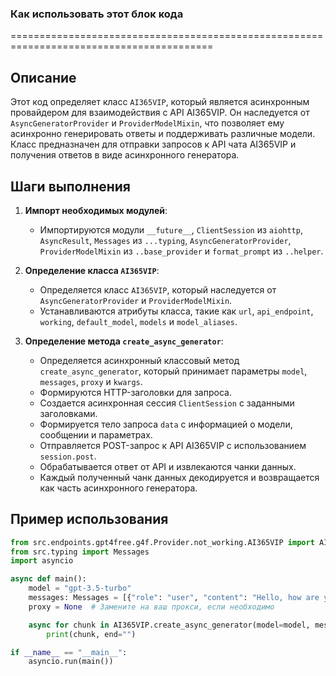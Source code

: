 ### Как использовать этот блок кода
=========================================================================================

Описание
-------------------------
Этот код определяет класс `AI365VIP`, который является асинхронным провайдером для взаимодействия с API AI365VIP. Он наследуется от `AsyncGeneratorProvider` и `ProviderModelMixin`, что позволяет ему асинхронно генерировать ответы и поддерживать различные модели. Класс предназначен для отправки запросов к API чата AI365VIP и получения ответов в виде асинхронного генератора.

Шаги выполнения
-------------------------
1. **Импорт необходимых модулей**:
   - Импортируются модули `__future__`, `ClientSession` из `aiohttp`, `AsyncResult`, `Messages` из `...typing`, `AsyncGeneratorProvider`, `ProviderModelMixin` из `..base_provider` и `format_prompt` из `..helper`.

2. **Определение класса `AI365VIP`**:
   - Определяется класс `AI365VIP`, который наследуется от `AsyncGeneratorProvider` и `ProviderModelMixin`.
   - Устанавливаются атрибуты класса, такие как `url`, `api_endpoint`, `working`, `default_model`, `models` и `model_aliases`.

3. **Определение метода `create_async_generator`**:
   - Определяется асинхронный классовый метод `create_async_generator`, который принимает параметры `model`, `messages`, `proxy` и `kwargs`.
   - Формируются HTTP-заголовки для запроса.
   - Создается асинхронная сессия `ClientSession` с заданными заголовками.
   - Формируется тело запроса `data` с информацией о модели, сообщении и параметрах.
   - Отправляется POST-запрос к API AI365VIP с использованием `session.post`.
   - Обрабатывается ответ от API и извлекаются чанки данных.
   - Каждый полученный чанк данных декодируется и возвращается как часть асинхронного генератора.

Пример использования
-------------------------

```python
from src.endpoints.gpt4free.g4f.Provider.not_working.AI365VIP import AI365VIP
from src.typing import Messages
import asyncio

async def main():
    model = "gpt-3.5-turbo"
    messages: Messages = [{"role": "user", "content": "Hello, how are you?"}]
    proxy = None  # Замените на ваш прокси, если необходимо

    async for chunk in AI365VIP.create_async_generator(model=model, messages=messages, proxy=proxy):
        print(chunk, end="")

if __name__ == "__main__":
    asyncio.run(main())